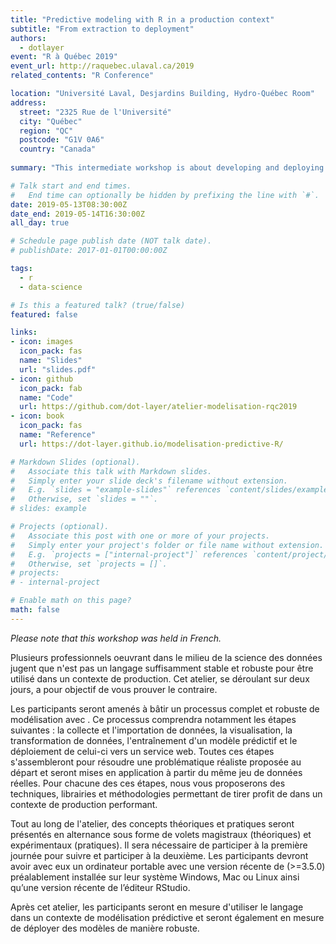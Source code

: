 ```yaml
---
title: "Predictive modeling with R in a production context"
subtitle: "From extraction to deployment"
authors:
  - dotlayer
event: "R à Québec 2019"
event_url: http://raquebec.ulaval.ca/2019
related_contents: "R Conference"

location: "Université Laval, Desjardins Building, Hydro-Québec Room"
address:
  street: "2325 Rue de l'Université"
  city: "Québec"
  region: "QC"
  postcode: "G1V 0A6"
  country: "Canada"
  
summary: "This intermediate workshop is about developing and deploying machine learning algorithms in production using R."

# Talk start and end times.
#   End time can optionally be hidden by prefixing the line with `#`.
date: 2019-05-13T08:30:00Z
date_end: 2019-05-14T16:30:00Z
all_day: true

# Schedule page publish date (NOT talk date).
# publishDate: 2017-01-01T00:00:00Z

tags:
  - r
  - data-science

# Is this a featured talk? (true/false)
featured: false

links:
- icon: images
  icon_pack: fas
  name: "Slides"
  url: "slides.pdf"
- icon: github
  icon_pack: fab
  name: "Code"
  url: https://github.com/dot-layer/atelier-modelisation-rqc2019
- icon: book
  icon_pack: fas
  name: "Reference"
  url: https://dot-layer.github.io/modelisation-predictive-R/

# Markdown Slides (optional).
#   Associate this talk with Markdown slides.
#   Simply enter your slide deck's filename without extension.
#   E.g. `slides = "example-slides"` references `content/slides/example-slides.md`.
#   Otherwise, set `slides = ""`.
# slides: example

# Projects (optional).
#   Associate this post with one or more of your projects.
#   Simply enter your project's folder or file name without extension.
#   E.g. `projects = ["internal-project"]` references `content/project/deep-learning/index.md`.
#   Otherwise, set `projects = []`.
# projects:
# - internal-project

# Enable math on this page?
math: false
---
```


*Please note that this workshop was held in French.*

Plusieurs professionnels oeuvrant dans le milieu de la science des données jugent que <i class="fab fa-r-project"></i> n'est pas un langage suffisamment stable
et robuste pour être utilisé dans un contexte de production. Cet atelier, se déroulant sur deux jours, a pour objectif de vous prouver le contraire.

Les participants seront amenés à bâtir un processus complet et robuste de modélisation avec <i class="fab fa-r-project"></i>. Ce processus comprendra notamment
les étapes suivantes : la collecte et l'importation de données, la visualisation, la transformation de données, l'entraînement d'un modèle prédictif et le
déploiement de celui-ci vers un service web. Toutes ces étapes s'assembleront pour résoudre une problématique réaliste proposée au départ et seront mises en
application à partir du même jeu de données réelles. Pour chacune des ces étapes, nous vous proposerons des techniques, librairies et méthodologies permettant
de tirer profit de <i class="fab fa-r-project"></i> dans un contexte de production performant.

Tout au long de l'atelier, des concepts théoriques et pratiques seront présentés en alternance sous forme de volets magistraux (théoriques) et expérimentaux
(pratiques). Il sera nécessaire de participer à la première journée pour suivre et participer à la deuxième. Les participants devront avoir avec eux un
ordinateur portable avec une version récente de <i class="fab fa-r-project"></i> (>=3.5.0) préalablement installée sur leur système Windows, Mac ou Linux
ainsi qu’une version récente de l’éditeur RStudio.

Après cet atelier, les participants seront en mesure d'utiliser le langage <i class="fab fa-r-project"></i> dans un contexte de modélisation prédictive et
seront également en mesure de déployer des modèles de manière robuste.
